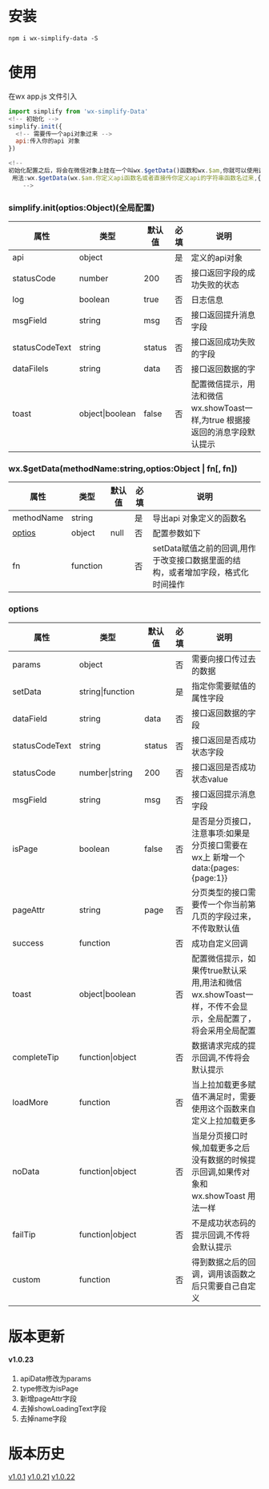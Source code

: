 
# 安装
`
npm i wx-simplify-data -S
`
# 使用

在wx app.js 文件引入 


```javascript
import simplify from 'wx-simplify-Data'
<!-- 初始化 -->
simplify.init({
  <!-- 需要传一个api对象过来 -->
  api:传入你的api 对象
})

<!--
初始化配置之后，将会在微信对象上挂在一个叫wx.$getData()函数和wx.$am,你就可以使用这个函数来简易操作请求api接口,
 用法:wx.$getData(wx.$am.你定义api函数名或者直接传你定义api的字符串函数名过来,{},fn)
    -->

```


### simplify.init(optios:Object)(全局配置)

| 属性           | 类型            | 默认值 | 必填 | 说明                                                         |
| -------------- | --------------- | ------ | ---- | ------------------------------------------------------------ |
| api            | object          |        | 是   | 定义的api对象                                                |
| statusCode     | number          | 200    | 否   | 接口返回字段的成功失败的状态                                 |
| log            | boolean         | true   | 否   | 日志信息                                                     |
| msgField       | string          | msg    | 否   | 接口返回提升消息字段                                         |
| statusCodeText | string          | status | 否   | 接口返回成功失败的字段                                       |
| dataFilels     | string          | data   | 否   | 接口返回数据的字                                             |
| toast          | object\|boolean | false  | 否   | 配置微信提示，用法和微信wx.showToast一样,为true 根据接返回的消息字段默认提示 |

### wx.$getData(methodName:string,optios:Object | fn[, fn])

| 属性           | 类型             | 默认值 | 必填 | 说明                                                         |
| -------------- | -------- | ------ | ---- | ------------------------------------------------------------ |
| methodName | string           |  | 是  | 导出api 对象定义的函数名                 |
| <a href="#options" >optios</a> | object | null | 否 | 配置参数如下 |
| fn | function | | 否 | setData赋值之前的回调,用作于改变接口数据里面的结构，或者增加字段，格式化时间操作 |

### <a id="options">options</a>

| 属性            | 类型             | 默认值 | 必填 | 说明                                                         |
| --------------- | ---------------- | ------ | ---- | ------------------------------------------------------------ |
| params          | object           |        | 否   | 需要向接口传过去的数据                                       |
| setData         | string\|function |        | 是   | 指定你需要赋值的属性字段                                     |
| dataField       | string           | data   | 否   | 接口返回数据的字段                                           |
| statusCodeText  | string           | status | 否   | 接口返回是否成功状态字段                                     |
| statusCode      | number\|string   | 200    | 否   | 接口返回是否成功状态value                                    |
| msgField        | string           | msg    | 否   | 接口返回提示消息字段                                         |
| isPage          | boolean          | false  | 否   | 是否是分页接口，注意事项:如果是分页接口需要在wx上 新增一个 data:{pages:{page:1}} |
| pageAttr        | string           | page   | 否   | 分页类型的接口需要传一个你当前第几页的字段过来，不传取默认值     |
| success         | function         |        | 否   | 成功自定义回调                                               |
| toast           | object\|boolean  |        | 否   | 配置微信提示，如果传true默认采用,用法和微信wx.showToast一样，不传不会显示，全局配置了，将会采用全局配置 |
| completeTip     | function\|object |        | 否   | 数据请求完成的提示回调,不传将会默认提示                      |
| loadMore        | function         |        | 否   | 当上拉加载更多赋值不满足时，需要使用这个函数来自定义上拉加载更多 |
| noData          | function\|object |        | 否   | 当是分页接口时候,加载更多之后没有数据的时候提示回调,如果传对象和wx.showToast 用法一样 |
| failTip         | function\|object |        | 否   | 不是成功状态码的提示回调,不传将会默认提示                    |
| custom          | function         |        | 否   | 得到数据之后的回调，调用该函数之后只需要自己自定义           |




# 版本更新

####  **v1.0.23**

1. apiData修改为params
2. type修改为isPage
3. 新增pageAttr字段
4. 去掉showLoadingText字段
5. 去掉name字段

# 版本历史

[v1.0.1](./README-1.0.1.md)
[v1.0.21](./README-1.0.21.md)
[v1.0.22](./README-1.0.22.md)

